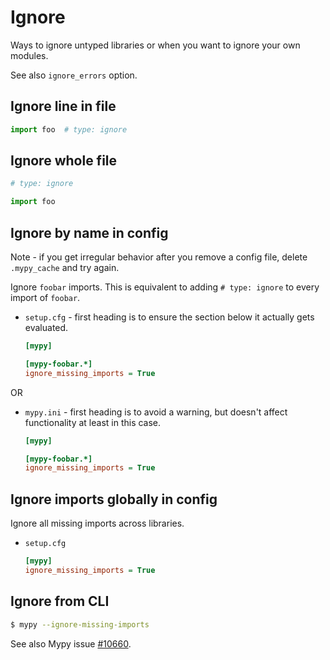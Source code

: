 # Ignore

Ways to ignore untyped libraries or when you want to ignore your own modules.

See also `ignore_errors` option.


## Ignore line in file

```python
import foo  # type: ignore
```

## Ignore whole file

```python
# type: ignore

import foo
```

## Ignore by name in config

Note - if you get irregular behavior after you remove a config file, delete `.mypy_cache` and try again.

Ignore `foobar` imports. This is equivalent to adding `# type: ignore` to every import of `foobar`.

- `setup.cfg` - first heading is to ensure the section below it actually gets evaluated.
    ```cfg
    [mypy]
    
    [mypy-foobar.*]
    ignore_missing_imports = True
    ```

OR

- `mypy.ini` - first heading is to avoid a warning, but doesn't affect functionality at least in this case.
    ```ini
    [mypy]

    [mypy-foobar.*]
    ignore_missing_imports = True
    ```

## Ignore imports globally in config

Ignore all missing imports across libraries.

- `setup.cfg`
    ```cfg
    [mypy]
    ignore_missing_imports = True
    ```

## Ignore from CLI

```sh
$ mypy --ignore-missing-imports
```

See also Mypy issue [#10660](https://github.com/python/mypy/issues/10660).

